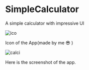 # SimpleCalculator

A simple calculator with impressive UI 

![ico](https://user-images.githubusercontent.com/38250609/73120772-26fe4b80-3f98-11ea-8eaf-4ef4c14808e3.png)

Icon of the App(made by me :sunglasses: )

![calci](https://user-images.githubusercontent.com/38250609/73120820-b572cd00-3f98-11ea-911c-6786d17eaa2b.jpg)

Here is the screenshot of the app.
